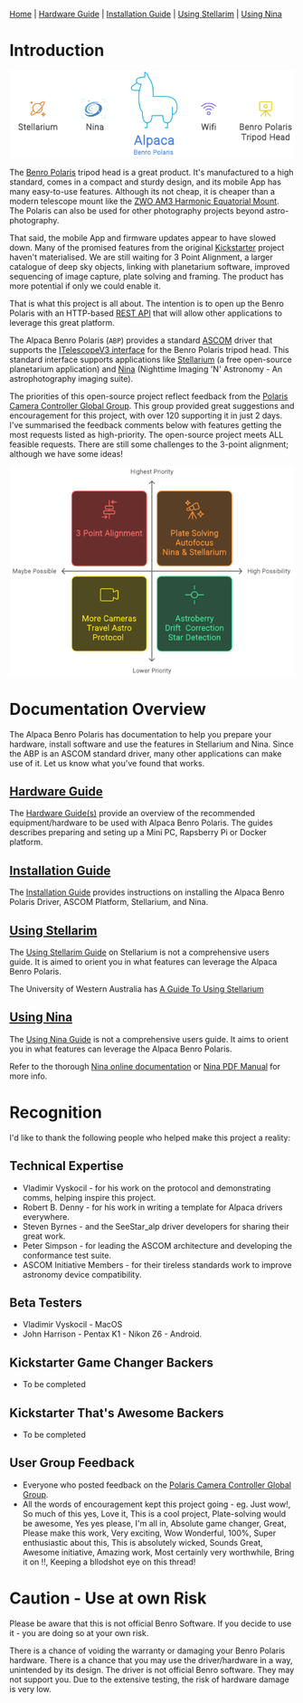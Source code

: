 [Home](./README.md) | [Hardware Guide](docs/hardware.md) | [Installation Guide](docs/installation.md) | [Using Stellarim](docs/stellarium.md) | [Using Nina](docs/nina.md)

# Introduction
![Overview](docs/images/abp-overview.png)

The [Benro Polaris](https://www.benro-polaris.com/) tripod head is a great product. It's manufactured to a high standard, comes in a compact and sturdy design, and its mobile App has many easy-to-use features. Although its not cheap, it is cheaper than a modern telescope mount like the [ZWO AM3 Harmonic Equatorial Mount](https://www.zwoastro.com/product/zwo-am3-harmonic-equatorial-mount/). The Polaris can also be used for other photography projects beyond astro-photography.

That said, the mobile App and firmware updates appear to have slowed down. Many of the promised features from the original [Kickstarter](https://www.kickstarter.com/projects/benropolaris/polaris-smart-electric-tripod-head) project haven't materialised. We are still waiting for 3 Point Alignment, a larger catalogue of deep sky objects, linking with planetarium software, improved sequencing of image capture, plate solving and framing. The product has more potential if only we could enable it.

That is what this project is all about. The intention is to open up the Benro Polaris with an HTTP-based [REST API](https://www.ibm.com/topics/rest-apis) that will allow other applications to leverage this great platform. 

The Alpaca Benro Polaris (`ABP`) provides a standard [ASCOM](https://ascom-standards.org/) driver that supports the  [ITelescopeV3 interface](https://ascom-standards.org/Help/Developer/html/T_ASCOM_DeviceInterface_ITelescopeV3.htm) for the Benro Polaris tripod head. This standard interface supports applications like [Stellarium](https://stellarium.org/en/) (a free open-source planetarium application) and [Nina](https://nighttime-imaging.eu/) (Nighttime Imaging 'N' Astronomy - An astrophotography imaging suite). 

The priorities of this open-source project reflect feedback from the [Polaris Camera Controller Global Group](https://www.facebook.com/groups/326138891873755). This group provided great suggestions and encouragement for this project, with over 120 supporting it in just 2 days. I've summarised the feedback comments below with features getting the most requests listed as high-priority. The open-source project meets ALL feasible requests. There are still some challenges to the 3-point alignment; although we have some ideas!

![Overview](docs/images/abp-priorities.png)

# Documentation Overview
The Alpaca Benro Polaris has documentation to help you prepare your hardware, install software and use the features in Stellarium and Nina. Since the ABP is an ASCOM standard driver, many other applications can make use of it. Let us know what you've found that works.

## [Hardware Guide](./docs/hardware.md)
The [Hardware Guide(s)](./docs/hardware.md) provide an overview of the recommended equipment/hardware to be used with Alpaca Benro Polaris. The guides describes preparing and seting up a Mini PC, Rapsberry Pi or Docker platform.

## [Installation Guide](./docs/installation.md)
The [Installation Guide](./docs/installation.md) provides instructions on installing the Alpaca Benro Polaris Driver, ASCOM Platform, Stellarium, and Nina.

## [Using Stellarim](./docs/stellarium.md)
The [Using Stellarim Guide](./docs/stellarium.md) on Stellarium is not a comprehensive users guide. It is aimed to orient you in what features can leverage the Alpaca Benro Polaris. 

The University of Western Australia has [A Guide To Using Stellarium](https://nighttime-imaging.eu/docs/master/site/pdf/Manual.pdf)

## [Using Nina](./docs/nina.md)
The [Using Nina Guide](./docs/nina.md) is not a comprehensive users guide. It aims to orient you in what features can leverage the Alpaca Benro Polaris. 

Refer to the thorough [Nina online documentation](https://nighttime-imaging.eu/docs/master/site/) or [Nina PDF Manual](https://nighttime-imaging.eu/docs/master/site/pdf/Manual.pdf) for more info.

# Recognition
I'd like to thank the following people who helped make this project a reality:

## Technical Expertise
* Vladimir Vyskocil - for his work on the protocol and demonstrating comms, helping inspire this project.
* Robert B. Denny - for his work in writing a template for Alpaca drivers everywhere.
* Steven Byrnes - and the SeeStar_alp driver developers for sharing their great work.
* Peter Simpson - for leading the ASCOM architecture and developing the conformance test suite.
* ASCOM Initiative Members - for their tireless standards work to improve astronomy  device  compatibility. 

## Beta Testers
* Vladimir Vyskocil - MacOS
* John Harrison - Pentax K1 - Nikon Z6 - Android.

## Kickstarter Game Changer Backers
* To be completed

## Kickstarter That's Awesome Backers
* To be completed

## User Group Feedback
* Everyone who posted feedback on the [Polaris Camera Controller Global Group](https://www.facebook.com/groups/326138891873755).
* All the words of encouragement kept this project going  - eg. Just wow!, So much of this yes, Love it, This is a cool project, Plate-solving would be awesome, Yes yes please, I'm all in, Absolute game changer, Great, Please make this work, Very exciting, Wow Wonderful, 100%, Super enthusiastic about this, This is absolutely wicked, Sounds Great, Awesome initiative, Amazing work, Most certainly very worthwhile, Bring it on !!, Keeping a bllodshot eye on this thread!
  

# Caution - Use at own Risk
Please be aware that this is not official Benro Software. If you decide to use it - you are doing so at your own risk.

There is a chance of voiding the warranty or damaging your Benro Polaris hardware. There is a chance that you may use the driver/hardware in a way, unintended by its design. The driver is not official Benro software. They may not support you. Due to the extensive testing, the risk of hardware damage is very low.